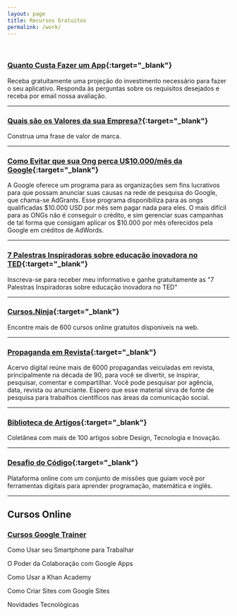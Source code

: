 ```yaml
---
layout: page
title: Recursos Gratuitos
permalink: /work/
---
```

<br>

### [Quanto Custa Fazer um App](http://soraianovaes.com/vcnagoogle/quantocustaapp.html){:target="_blank"} 

Receba gratuitamente uma projeção do investimento necessário para fazer o seu aplicativo. Responda às perguntas sobre os requisitos desejados e receba por email nossa avaliação.

<hr/>

### [Quais são os Valores da sua Empresa?](http://soraianovaes.com/vcnagoogle/#valores){:target="_blank"} 

Construa uma frase de valor de marca.

<hr/>

### [Como Evitar que sua Ong perca U$10.000/mês da Google](http://ctm.org.br/ebook/adgrants.php){:target="_blank"} 

A Google oferece um programa para as organizações sem fins lucrativos para que possam anunciar suas causas na rede de pesquisa do Google, que chama-se AdGrants. Esse programa disponibiliza para as ongs qualificadas $10.000 USD por mês sem pagar nada para eles.  O mais difícil para as ONGs não é conseguir o crédito, e sim gerenciar suas campanhas de tal forma que consigam aplicar os $10.000 por mês oferecidos pela Google em créditos de AdWords.

<hr/>

### [7 Palestras Inspiradoras sobre educação inovadora no TED](http://soraianovaes.com/#ted){:target="_blank"}

Inscreva-se para receber meu informativo e ganhe gratuitamente as "7 Palestras Inspiradoras sobre educação inovadora no TED"

<hr/>

### [Cursos.Ninja](http://cursos.ninja/brasil-cursos/cursos_estados/Cidade_Brasil/#cursos){:target="_blank"} 

Encontre mais de 600 cursos online gratuitos disponíveis na web.

<hr/>

### [Propaganda em Revista](http://propagandaemrevista.com.br/){:target="_blank"} 

Acervo digital reúne mais de 6000 propagandas veiculadas em revista, principalmente na década de 90, para você se divertir, se inspirar, pesquisar, comentar e compartilhar. Você pode pesquisar por agência, data, revista ou anunciante. Espero que esse material sirva de fonte de pesquisa para trabalhos científicos nas áreas da comunicação social.

<hr/>

### [Biblioteca de Artigos](http://soraianovaes.com/inovacaoedesign/biblioteca/){:target="_blank"} 

Coletânea com mais de 100 artigos sobre Design, Tecnologia e Inovação.

<hr/>

### [Desafio do Código](http://www.desafiodocodigo.com.br/){:target="_blank"} 

Plataforma online com um conjunto de missões que guiam você por ferramentas digitais para aprender programação, matemática e inglês.

<hr/>

## Cursos Online

### [Cursos Google Trainer](/cursos/)

Como Usar seu Smartphone para Trabalhar

O Poder da Colaboração com Google Apps

Como Usar a Khan Academy

Como Criar Sites com Google Sites

Novidades Tecnológicas